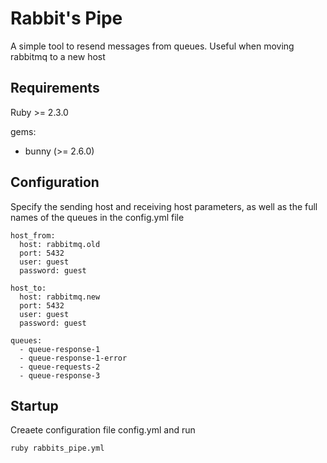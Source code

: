 # Rabbit's Pipe
A simple tool to resend messages from queues. Useful when moving rabbitmq to a new host

## Requirements

Ruby >= 2.3.0

gems:
- bunny (>= 2.6.0)

## Configuration
Specify the sending host and receiving host parameters, as well as the full names of the queues in the config.yml file
```
host_from:
  host: rabbitmq.old
  port: 5432
  user: guest
  password: guest

host_to:
  host: rabbitmq.new
  port: 5432
  user: guest
  password: guest

queues:
  - queue-response-1
  - queue-response-1-error
  - queue-requests-2
  - queue-response-3
```

## Startup
Creaete configuration file config.yml and run
```
ruby rabbits_pipe.yml
```
